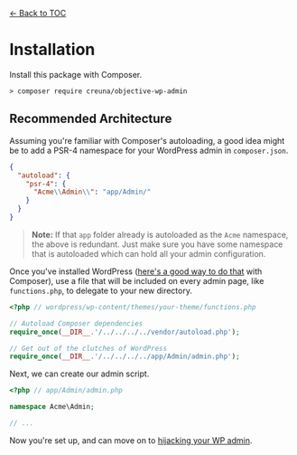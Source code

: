 [← Back to TOC](index.md)

# Installation
Install this package with Composer.

```shell
> composer require creuna/objective-wp-admin
```

## Recommended Architecture
Assuming you're familiar with Composer's autoloading, a good idea might be to add a PSR-4
namespace for your WordPress admin in `composer.json`.

```json
{
  "autoload": {
    "psr-4": {
      "Acme\\Admin\\": "app/Admin/"
    }
  }
}
```

> **Note:** If that `app` folder already is autoloaded as the `Acme` namespace, the above
> is redundant. Just make sure you have some namespace that is autoloaded which can hold
> all your admin configuration.

Once you've installed WordPress ([here's a good way to do that](
  https://medium.com/p/95d7a5a7ddd7) with Composer),
use a file that will be included on every admin page, like `functions.php`, to delegate to
your new directory.

```php
<?php // wordpress/wp-content/themes/your-theme/functions.php

// Autoload Composer dependencies
require_once(__DIR__.'/../../../../vendor/autoload.php');

// Get out of the clutches of WordPress
require_once(__DIR__.'/../../../../app/Admin/admin.php');
```

Next, we can create our admin script.

```php
<?php // app/Admin/admin.php

namespace Acme\Admin;

// ...
```

Now you're set up, and can move on to [hijacking your WP admin](hijacking-wp.md).
